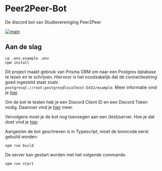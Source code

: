 
# Peer2Peer-Bot
De discord bot van Studievereniging Peer2Peer

[![main](https://github.com/Studievereniging-Peer2Peer/Discord-Bot/actions/workflows/main.yml/badge.svg)](https://github.com/Studievereniging-Peer2Peer/Discord-Bot/actions/workflows/main.yml)

## Aan de slag
```
cp .env.example .env
npm install
```

Dit project maakt gebruik van Prisma ORM om naar een Postgres database te lezen en te schrijven. Hiervoor is het noodzakelijk dat de connectiestring goed ingesteld staat zoals
`postgresql://root:postgres@localhost:5432/example`. Meer informatie vind je [hier](https://www.prisma.io/docs/concepts/database-connectors/postgresql#connection-details).

Om de bot te testen heb je een Discord Client ID en een Discord Token nodig. Daarover vind je [hier](https://discordjs.guide/preparations/setting-up-a-bot-application.html#creating-your-bot) meer.

Vervolgens moet je de bot nog toevoegen aan een (test)server. Hoe je dat doet vind je [hier](https://discordjs.guide/preparations/adding-your-bot-to-servers.html#bot-invite-links).

Aangezien de bot geschreven is in Typescript, moet de broncode eerst gebuild worden:
```
npm run build
```

De server kan gestart worden met het volgende commando
```
npm run start
```
